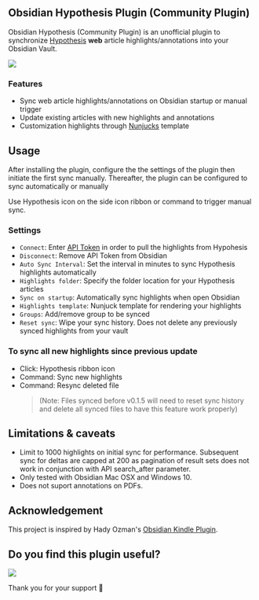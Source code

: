 ## Obsidian Hypothesis Plugin (Community Plugin)

Obsidian Hypothesis (Community Plugin) is an unofficial plugin to synchronize [Hypothesis](https://hypothes.is/) **web** article highlights/annotations into your Obsidian Vault.

<a href="https://www.buymeacoffee.com/fatwombat"><img src="https://img.buymeacoffee.com/button-api/?text=Buy me a coffee&emoji=&slug=fatwombat&button_colour=BD5FFF&font_colour=ffffff&font_family=Cookie&outline_colour=000000&coffee_colour=FFDD00"></a>

### Features

-   Sync web article highlights/annotations on Obsidian startup or manual trigger
-   Update existing articles with new highlights and annotations
-   Customization highlights through [Nunjucks](https://mozilla.github.io/nunjucks) template

## Usage

After installing the plugin, configure the the settings of the plugin then initiate the first sync manually. Thereafter, the plugin can be configured to sync automatically or manually

Use Hypothesis icon on the side icon ribbon or command to trigger manual sync.

### Settings

-   `Connect`: Enter [API Token](https://hypothes.is/account/developer) in order to pull the highlights from Hypohesis
-   `Disconnect`: Remove API Token from Obsidian
-   `Auto Sync Interval`: Set the interval in minutes to sync Hypothesis highlights automatically
-   `Highlights folder`: Specify the folder location for your Hypothesis articles
-   `Sync on startup`: Automatically sync highlights when open Obsidian
-   `Highlights template`: Nunjuck template for rendering your highlights
-   `Groups`: Add/remove group to be synced
-   `Reset sync`: Wipe your sync history. Does not delete any previously synced highlights from your vault

### To sync all new highlights since previous update

-   Click: Hypothesis ribbon icon
-   Command: Sync new highlights
-   Command: Resync deleted file
    > (Note: Files synced before v0.1.5 will need to reset sync history and delete all synced files to have this feature work properly)

## Limitations & caveats

-   Limit to 1000 highlights on initial sync for performance. Subsequent sync for deltas are capped at 200 as pagination of result sets does not work in conjunction with API search_after parameter.
-   Only tested with Obsidian Mac OSX and Windows 10.
-   Does not suport annotations on PDFs.

## Acknowledgement

This project is inspired by Hady Ozman's [Obsidian Kindle Plugin](https://github.com/hadynz/obsidian-kindle-plugin).

## Do you find this plugin useful?

<a href="https://www.buymeacoffee.com/fatwombat"><img src="https://img.buymeacoffee.com/button-api/?text=Buy me a coffee&emoji=&slug=fatwombat&button_colour=BD5FFF&font_colour=ffffff&font_family=Cookie&outline_colour=000000&coffee_colour=FFDD00"></a>

Thank you for your support 🙏
